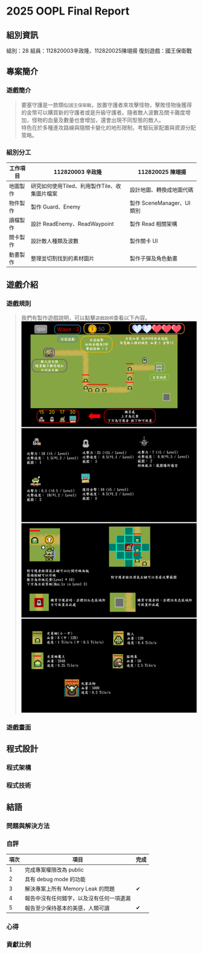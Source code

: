 # 2025 OOPL Final Report

## 組別資訊

組別：28
組員：112820003辛政隆、112820025陳翊揚
復刻遊戲：國王保衛戰

## 專案簡介

### 遊戲簡介
> 要塞守護是一款類似`國王保衛戰`，放置守護者來攻擊怪物，擊敗怪物後獲得的金幣可以購買新的守護者或是升級守護者。隨者敵人波數及關卡難度增加，怪物的血量及數量也會增加，還會出現不同型態的敵人。</br>
特色在於多種進攻路線與隨關卡變化的地形限制，考驗玩家配置與資源分配策略。

### 組別分工
| 工作項目 | 112820003 辛政隆 | 112820025 陳翊揚|
|----------|------------------------------|----------------------------------|
| 地圖製作 | 研究如何使用Tiled、利用製作Tile、收集圖片檔案 | 設計地圖、轉換成地圖代碼           |
| 物件製作 | 製作 Guard、Enemy             | 製作 SceneManager、UI 類別          |
| 讀檔製作 | 設計 ReadEnemy、ReadWaypoint  | 製作 Read 相關架構                |
| 關卡製作 | 設計敵人種類及波數             | 製作關卡 UI                       |
| 動畫製作 | 整理並切割找到的素材圖片        | 製作子彈及角色動畫                 |



## 遊戲介紹

### 遊戲規則
> 我們有製作遊戲說明，可以點擊`遊戲說明`查看以下內容。</br>
![教學頁面P1](./Resources/Image/UI/Tutorial_1.png)
![教學頁面P2](./Resources/Image/UI/Tutorial_2.png)
![教學頁面P3](./Resources/Image/UI/Tutorial_3.png)
![教學頁面P4](./Resources/Image/UI/Tutorial_4.png)

### 遊戲畫面

## 程式設計

### 程式架構
### 程式技術

## 結語

### 問題與解決方法
### 自評

| 項次 | 項目                   | 完成 |
|------|------------------------|-------|
| 1    | 完成專案權限改為 public |    |
| 2    | 具有 debug mode 的功能  |    |
| 3    | 解決專案上所有 Memory Leak 的問題  | ✔ |
| 4    | 報告中沒有任何錯字，以及沒有任何一項遺漏  |  |
| 5    | 報告至少保持基本的美感，人類可讀  | ✔ |

### 心得
### 貢獻比例
